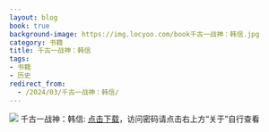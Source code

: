 ```yaml
---
layout: blog
book: true
background-image: https://img.locyoo.com/book千古一战神：韩信.jpg
category: 书籍
title: 千古一战神：韩信
tags:
- 书籍
- 历史
redirect_from:
  - /2024/03/千古一战神：韩信/
---
```

![](https://img.locyoo.com/book千古一战神：韩信.jpg)
千古一战神：韩信: <a name = "ref1" href="https://url18.ctfile.com/f/50983618-1323175006-62401e?p=3619">点击下载</a>，访问密码请点击右上方“关于”自行查看